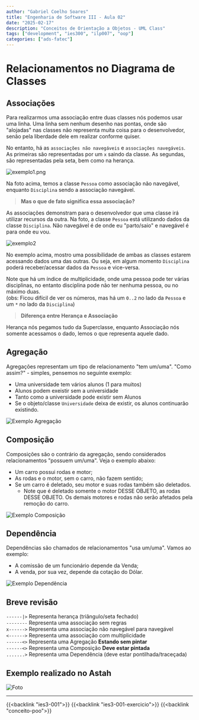 ```yaml
---
author: "Gabriel Coelho Soares"
title: "Engenharia de Software III - Aula 02"
date: "2025-02-17"
description: "Conceitos de Orientação a Objetos - UML Class"
tags: ["development", "ies300", "ilp007", "oop"]
categories: ["ads-fatec"]
---
```


# Relacionamentos no Diagrama de Classes

## Associações

Para realizarmos uma associação entre duas classes
nós podemos usar uma linha. Uma linha sem nenhum
desenho nas pontas, onde são "alojadas" nas classes
não representa muita coisa para o desenvolvedor,
senão pela liberdade dele em realizar conforme
quiser.

No entanto, há as `associações não navegáveis` e
`associações navegáveis`. As primeiras são
representadas por um `x` saindo da classe. As
segundas, são representadas pela seta, bem como
na herança.

![exemplo1.png](exemplo1.png)

Na foto acima, temos a classe `Pessoa` como
associação não navegável, enquanto `Disciplina`
sendo a associação navegável.

> **Mas o que de fato significa essa associação?**

As associações demonstram para o desenvolvedor
que uma classe irá utilizar recursos da outra.
Na foto, a classe `Pessoa` está utilizando dados
da classe `Disciplina`. Não navegável é de onde
eu "parto/saio" e navegável é para onde eu vou.

![exemplo2](exemplo2.png)

No exemplo acima, mostro uma possibilidade de
ambas as classes estarem acessando dados uma
das outras. Ou seja, em algum momento `Disciplina`
poderá receber/acessar dados da `Pessoa` e
vice-versa.

Note que há um índice de multiplicidade, onde
uma pessoa pode ter várias disciplinas, no entanto
disciplina pode não ter nenhuma pessoa, ou no máximo
duas. \
(obs: Ficou difícil de ver os números, mas há um
`0..2` no lado da `Pessoa` e um `*` no lado da `Disciplina`)

> **Diferença entre Herança e Associação**

Herança nós pegamos tudo da Superclasse, enquanto
Associação nós somente acessamos o dado, lemos
o que representa aquele dado.

## Agregação

Agregações representam um tipo de relacionamento
"tem um/uma". "Como assim?" - simples, pensemos
no seguinte exemplo:

- Uma universidade tem vários alunos (1 para muitos)
- Alunos podem exeistir sem a universidade
- Tanto como a universidade pode existir sem Alunos
- Se o objeto/classe `Universidade` deixa de existir,
os alunos continuarão existindo.

![Exemplo Agregação](exemplo3.png)

## Composição

Composições são o contrário da agregação, sendo
considerados relacionamentos "possuem um/uma". Veja
o exemplo abaixo:

- Um carro possui rodas e motor;
- As rodas e o motor, sem o carro, não fazem sentido;
- Se um carro é deletado, seu motor e suas rodas também
são deletados.
  - Note que é deletado somente o motor DESSE OBJETO, as
  rodas DESSE OBJETO. Os demais motores e rodas não serão
  afetados pela remoção do carro.

![Exemplo Composição](exemplo4.png)

## Dependência

Dependências são chamados de relacionamentos "usa um/uma".
Vamos ao exemplo:

- A comissão de um funcionário depende da Venda;
- A venda, por sua vez, depende da cotação do Dólar.

![Exemplo Dependência](exemplo5.png)

## Breve revisão

`------|>` Representa herança (triângulo/seta fechado) \
`--------` Representa uma associação sem regras \
`x------>` Representa uma associação não navegável para navegável \
`<------>` Representa uma associação com multiplicidade \
`------<>` Representa uma Agregação **Estando sem pintar** \
`------<>` Representa uma Composição **Deve estar pintada** \
`.......>` Representa uma Dependência (deve estar pontilhada/traceçada)

## Exemplo realizado no Astah

![Foto](exemplo001-astah.png)

----------

{{<backlink "ies3-001">}}
{{<backlink "ies3-001-exercicio">}}
{{<backlink "conceito-poo">}}
